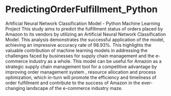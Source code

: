 # PredictingOrderFulfillment_Python
Artificial Neural Network Classification Model - Python Machine Learning Project
This study aims to predict the fulfillment status of orders placed by Amazon to its vendors by utilizing an Artificial Neural Network Classification Model. This analysis demonstrates the successful application of the model, achieving an impressive accuracy rate of 98.93%. This highlights the valuable contribution of machine learning models in addressing the challenges faced by businesses for supply chain management and the e-commerce industry as a whole. This model can be useful for Amazon as a strategic supply chain management tool for a competitive advantage by improving order management system , resource allocation and process optimization, which in-turn will promote the efficiency and timeliness of order fulfillment and contribute to the success of Amazon in the ever-changing landscape of the e-commerce industry maze.
